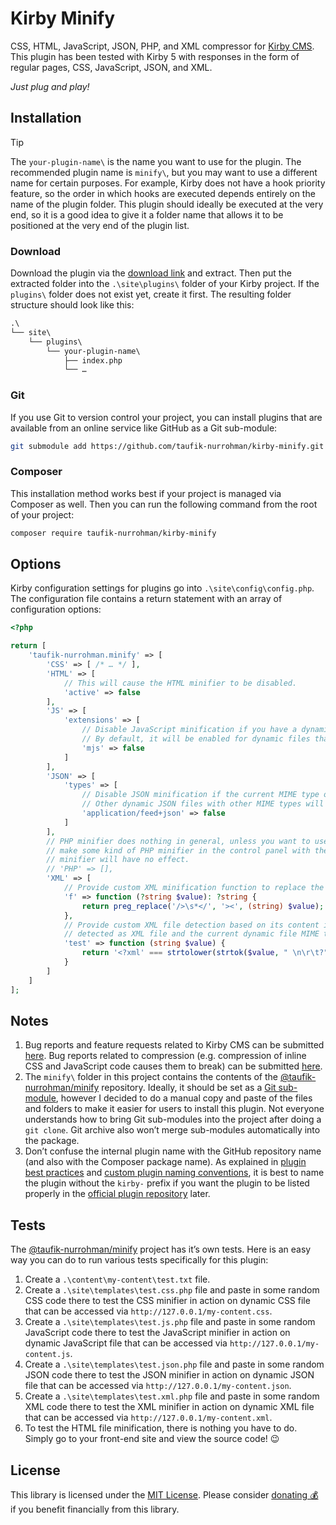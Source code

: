 Kirby Minify
============

CSS, HTML, JavaScript, JSON, PHP, and XML compressor for [Kirby CMS](https://github.com/getkirby). This plugin has been
tested with Kirby 5 with responses in the form of regular pages, CSS, JavaScript, JSON, and XML.

_Just plug and play!_

Installation
------------

> [!TIP]
>
> The `your-plugin-name\` is the name you want to use for the plugin. The recommended plugin name is `minify\`, but you
> may want to use a different name for certain purposes. For example, Kirby does not have a hook priority feature, so
> the order in which hooks are executed depends entirely on the name of the plugin folder. This plugin should ideally be
> executed at the very end, so it is a good idea to give it a folder name that allows it to be positioned at the very
> end of the plugin list.

### Download

Download the plugin via the
[download link](https://github.com/taufik-nurrohman/kirby-minify/archive/refs/tags/v1.1.2.zip) and extract. Then put the
extracted folder into the `.\site\plugins\` folder of your Kirby project. If the `plugins\` folder does not exist yet,
create it first. The resulting folder structure should look like this:

~~~ txt
.\
└── site\
    └── plugins\
        └── your-plugin-name\
            ├── index.php
            └── …
~~~

### Git

If you use Git to version control your project, you can install plugins that are available from an online service like
GitHub as a Git sub-module:

~~~ sh
git submodule add https://github.com/taufik-nurrohman/kirby-minify.git site/plugins/your-plugin-name
~~~

### Composer

This installation method works best if your project is managed via Composer as well. Then you can run the following
command from the root of your project:

~~~ sh
composer require taufik-nurrohman/kirby-minify
~~~

Options
-------

Kirby configuration settings for plugins go into `.\site\config\config.php`. The configuration file contains a return
statement with an array of configuration options:

~~~ php
<?php

return [
    'taufik-nurrohman.minify' => [
        'CSS' => [ /* … */ ],
        'HTML' => [
            // This will cause the HTML minifier to be disabled.
            'active' => false
        ],
        'JS' => [
            'extensions' => [
                // Disable JavaScript minification if you have a dynamic JavaScript file that ends with `.mjs` extension.
                // By default, it will be enabled for dynamic files that end with both `.js` and `.mjs` extensions.
                'mjs' => false
            ]
        ],
        'JSON' => [
            'types' => [
                // Disable JSON minification if the current MIME type of the dynamic JSON file is `application/feed+json`.
                // Other dynamic JSON files with other MIME types will continue to be minified.
                'application/feed+json' => false
            ]
        ],
        // PHP minifier does nothing in general, unless you want to use its function (the `x\minify\p_h_p()` function) to
        // make some kind of PHP minifier in the control panel with the click of a button. Configuration options for this
        // minifier will have no effect.
        // 'PHP' => [],
        'XML' => [
            // Provide custom XML minification function to replace the default XML minification function (the `x\minify\x_m_l()` function).
            'f' => function (?string $value): ?string {
                return preg_replace('/>\s*</', '><', (string) $value);
            },
            // Provide custom XML file detection based on its content in case the current dynamic file extension is not
            // detected as XML file and the current dynamic file MIME type is also not detected as XML file.
            'test' => function (string $value) {
                return '<?xml' === strtolower(strtok($value, " \n\r\t?"));
            }
        ]
    ]
];
~~~

Notes
-----

 1. Bug reports and feature requests related to Kirby CMS can be submitted [here][bug/kirby-minify]. Bug reports related
    to compression (e.g. compression of inline CSS and JavaScript code causes them to break) can be submitted
    [here][bug/minify].
 2. The `minify\` folder in this project contains the contents of the
    [@taufik-nurrohman/minify](https://github.com/taufik-nurrohman/minify) repository. Ideally, it should be set as a
    [Git sub-module](https://git-scm.com/book/en/v2/Git-Tools-Submodules), however I decided to do a manual copy and
    paste of the files and folders to make it easier for users to install this plugin. Not everyone understands how to
    bring Git sub-modules into the project after doing a `git clone`. Git archive also won’t merge sub-modules
    automatically into the package.
 3. Don’t confuse the internal plugin name with the GitHub repository name (and also with the Composer package name). As
    explained in [plugin best practices](https://github.com/getkirby/getkirby.com/blob/e54f7c8b5bfe9e53415899e7939b09de03f206b9/content/docs/1_guide/17_plugins/7_best-practices/guide.txt#L94)
    and [custom plugin naming conventions](https://github.com/getkirby/getkirby.com/blob/e54f7c8b5bfe9e53415899e7939b09de03f206b9/content/docs/1_guide/17_plugins/1_custom-plugins/guide.txt#L55-L57),
    it is best to name the plugin without the `kirby-` prefix if you want the plugin to be listed properly in the
    [official plugin repository](https://getkirby.com/plugins) later.

 [bug/kirby-minify]: https://github.com/taufik-nurrohman/kirby-minify/issues/new
 [bug/minify]: https://github.com/taufik-nurrohman/minify/issues/new

Tests
-----

The [@taufik-nurrohman/minify](https://github.com/taufik-nurrohman/minify) project has it’s own tests. Here is an easy
way you can do to run various tests specifically for this plugin:

 1. Create a `.\content\my-content\test.txt` file.
 2. Create a `.\site\templates\test.css.php` file and paste in some random CSS code there to test the CSS minifier in
    action on dynamic CSS file that can be accessed via `http://127.0.0.1/my-content.css`.
 3. Create a `.\site\templates\test.js.php` file and paste in some random JavaScript code there to test the JavaScript
    minifier in action on dynamic JavaScript file that can be accessed via `http://127.0.0.1/my-content.js`.
 4. Create a `.\site\templates\test.json.php` file and paste in some random JSON code there to test the JSON minifier in
    action on dynamic JSON file that can be accessed via `http://127.0.0.1/my-content.json`.
 5. Create a `.\site\templates\test.xml.php` file and paste in some random XML code there to test the XML minifier in
    action on dynamic XML file that can be accessed via `http://127.0.0.1/my-content.xml`.
 6. To test the HTML file minification, there is nothing you have to do. Simply go to your front-end site and view the
    source code! 😉

License
-------

This library is licensed under the [MIT License](LICENSE). Please consider
[donating 💰](https://github.com/sponsors/taufik-nurrohman) if you benefit financially from this library.